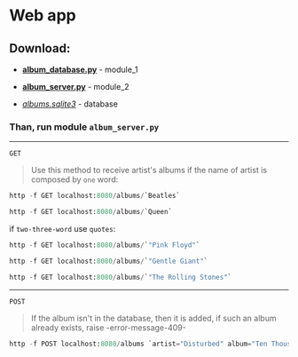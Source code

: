 # Web app

## Download:

- [**album_database.py**](https://github.com/victortemnov/music-album/blob/master/album_database.py) - module_1

- [**album_server.py**](https://github.com/victortemnov/music-album/blob/master/album_server.py) - module_2

- [*albums.sqlite3*](https://drive.google.com/file/d/1KHKrio-StI9jVIVgJH1EKaObpAFzRx25/view)  - database

### Than, run module `album_server.py`

---

`GET`

> Use this method to receive artist's albums
if the name of artist is composed by `one` word:

```python
http -f GET localhost:8080/albums/`Beatles`
```

```python
http -f GET localhost:8080/albums/`Queen`
```

if `two-three-word` use `quotes`:

```python
http -f GET localhost:8080/albums/`"Pink Floyd"`
```

```python
http -f GET localhost:8080/albums/`"Gentle Giant"`
```

```python
http -f GET localhost:8080/albums/`"The Rolling Stones"`
```

---

`POST`

> If the album isn't in the database, then it is added, if such an album already exists, raise -error-message-409-

```python
http -f POST localhost:8080/albums `artist="Disturbed" album="Ten Thousand Fists" genre="Alternative" year="2005"`
```

